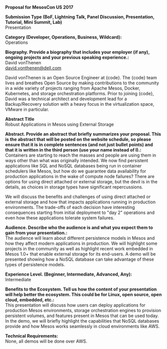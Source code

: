 **Proposal for MesosCon US 2017**  

**Submission Type (BoF, Lightning Talk, Panel Discussion, Presentation, Tutorial, Mini Summit, Lab)**  
Presentation

**Category (Developer, Operations, Business, Wildcard):**  
Operations

**Biography. Provide a biography that includes your employer (if any), ongoing projects and your previous speaking experience.:**  
David vonThenen  
david.vonthenen@dell.com  

David vonThenen is an Open Source Engineer at {code}. The {code} team lives and breathes Open Source by making contributions to the community in a wide variety of projects ranging from Apache Mesos, Docker, Kubernetes, and storage orchestration platforms. Prior to joining {code}, David was a technical architect and development lead for a Backup/Recovery solution with a heavy focus in the virtualization space, VMware in particular.

**Abstract Title**  
Robust Applications in Mesos using External Storage

**Abstract. Provide an abstract that briefly summarizes your proposal. This is the abstract that will be posted on the website schedule, so please ensure that it is in complete sentences (and not just bullet points) and that it is written in the third person (use your name instead of I).:**  
Containers are starting to reach the masses and people are using them in ways other than what was originally intended. We now find persistent applications like SQL and NoSQL databases being run in container schedulers like Mesos, but how do we guarantee data availability for production applications in the wake of compute node failures? There are options for using direct attached or external storage, but the devil is in the details, as choices in storage types have significant repercussions.

We will discuss the benefits and challenges of using direct attached or external storage and how that impacts applications running in production environments. The trade-offs of each decision have interesting consequences starting from initial deployment to "day 2" operations and even how these applications tolerate system failures.

**Audience. Describe who the audience is and what you expect them to gain from your presentation.:**  
The audience will learn about different persistence models in Mesos and how they affect modern applications in production. We will highlight some projects in the community as well as highlight recent work embedded in Mesos 1.0+ that enable external storage for its end-users. A demo will be presented showing how a NoSQL database can take advantage of these types of persistence models.

**Experience Level. (Beginner, Intermediate, Advanced, Any):**  
Intermediate

**Benefits to the Ecosystem. Tell us how the content of your presentation will help better the ecosystem. This could be for Linux, open source, open cloud, embedded, etc.:**  
This presentation will discuss how users can deploy applications for production Mesos environments, storage orchestration engines to provision persistent volumes, and features present in Mesos that can be used today. In the demo, we will briefly highlight the capabilities that NoSQL databases provide and how Mesos works seamlessly in cloud environments like AWS.

**Technical Requirements:**  
None, all demos will be done over AWS.
